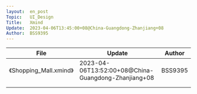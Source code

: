 ```yaml
---
layout:  en_post
Topic:   UI_Design
Title:   Xmind
Update:  2023-04-06T13:45:00+08@China-Guangdong-Zhanjiang+08
Author:  BSS9395
---
```


| File                    | Update                                              | Author  |
| ----------------------- | --------------------------------------------------- | ------- |
| 《Shopping_Mall.xmind》 | 2023-04-06T13:52:00+08@China-Guangdong-Zhanjiang+08 | BSS9395 |
|                         |                                                     |         |
|                         |                                                     |         |

